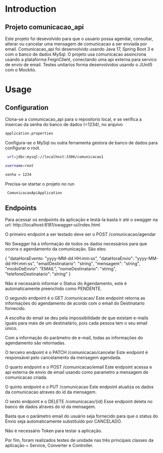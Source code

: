 # Introduction
## Projeto comunicacao_api
Este projeto foi desevolvido para que o usuario possa agendar, consultar, alterar ou cancelar uma mensagem de comunicacao a ser enviada por email. 
Comunicacao_api foi desenvolvido usando Java 17, Spring Boot 3 e com o banco de dados MySql. O projeto usa comunicacao assincrona usando a plataforma FeignClient, conectando uma api externa para servico de envio de email.
Testes unitarios forma desenvolvidos usando o JUnit5 com o Mockito.


# Usage
## Configuration
Clona-se a comunicacao_api para o repositorio local, e se verifica a insercao da senha do banco de dados (=1234),
no arquivo 
```bash
application.properties
```

Configura-se o  MySql ou outra ferramenta gestora de banco de dados para configurar o root.

```bash
 url=jdbc:mysql://localhost:3306/comunicacao1

username=root

senha = 1234
```
Precisa-se startar o projeto no run 

```bash
 ComunicacaoApiApplication
```
## Endpoints

Para acessar os endpoints da aplicação e testá-la basta ir até o swagger na url: http://localhost:8181/swagger-ui/index.html 

O primeiro endpoint a ser testado deve ser o POST /comunicacao/agendar

No Swagger há a informação de todos os dados necessários para que ocorra o agendamento da comunicação. São eles:

{ "dataHoraEvento: "yyyy-MM-dd HH:mm:ss", "dataHoraEnvio": "yyyy-MM-dd HH:mm:ss", "emailDestinatario": "string", "mensagem": "string", "modoDeEnvio": "EMAIL", "nomeDestinatario": "string", "telefoneDestinatario": "string" }

Não é necessário informar o Status do Agendamento, este é automaticamente preenchido como PENDENTE.

O segundo endpoint é o GET /comunicacao/
Este endpoint retorna as informações do agendamento de acordo com o email do Destinatario fornecido.

A escolha do email se deu pela impossibilidade de que existam e-mails iguais para mais de um destinatário, pois cada pessoa tem o seu email único.

Com a informação do parâmetro de e-mail, todas as informações do agendamento são retornadas.

O terceiro endpoint é o PATCH /comunicacao/cancelar
Este endpoint é responsável pelo cancelamento da mensagem agendada.

O quarto endpoint e o POST /comunicacao/email
Este endpoint acessa e api externa de envio de email usando como parametro a mensagem de comunicacao criada.

O quinto endpoint e o PUT /comunicacao
Este endpoint atualiza os dados da comunicacao atraves do id da mensagem.

O sexto endpoint e o DELETE /comunicacao/{id}
Esse endpoint deleta no banco de dados atraves do id da mensagem. 

Basta que o parâmetro email do usuário seja fornecido para que o status do Envio seja automaticamente substituído por CANCELADO.

Não é necessário Token para testar a aplicação.

Por fim, foram realizados testes de unidade nas três principais classes da aplicação = Service, Converter e Controller.

